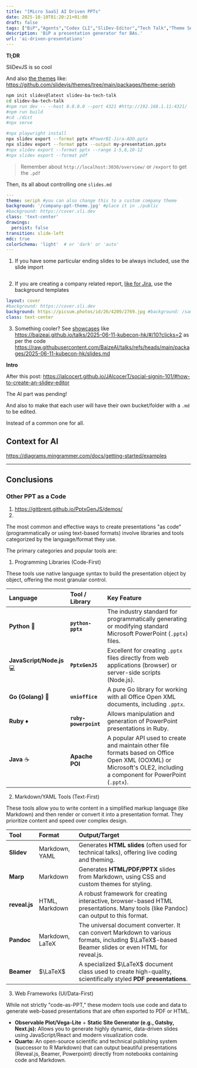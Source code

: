 ```yaml
---
title: "[Micro SaaS] AI Driven PPTs"
date: 2025-10-10T01:20:21+01:00
draft: false
tags: ["BiP","Agents","Codex CLI","SliDev-Editor","Tech Talk","Theme Seriph"]
description: 'BiP a presentation generator for BAs.'
url: 'ai-driven-presentations'
---
```



**Tl;DR**

SliDevJS is so cool

And also [the themes](https://sli.dev/resources/theme-gallery) like: https://github.com/slidevjs/themes/tree/main/packages/theme-seriph


```sh
npm init slidev@latest slidev-ba-tech-talk
cd slidev-ba-tech-talk
#npm run dev -- --host 0.0.0.0 --port 4321 #http://192.168.1.11:4321/
#npm run build
#cd ./dist
#npx serve

#npx playwright install
npx slidev export --format pptx #PowerBI-Jira-ADO.pptx
npx slidev export --format pptx --output my-presentation.pptx
#npx slidev export --format pptx --range 1-5,8,10-12
#npx slidev export --format pdf
```

> Remember about `http://localhost:3030/overview/` or `/export` to get the `.pdf`


Then, its all about controlling one `slides.md`


```yml
---
theme: seriph #you can also change this to a custom company theme
background: '/company-ppt-theme.jpg' #place it in ./public
#background: https://cover.sli.dev
class: 'text-center'
drawings:
  persist: false
transition: slide-left
mdc: true
colorSchema: 'light'  # or 'dark' or 'auto'
---
```

1. If you have some particular ending slides to be always included, use the slide import


```yml

```

2. If you are creating a company related report, [like for Jira](https://jalcocert.github.io/JAlcocerT/jira-data-model-with-ai/), use the background templates

```yml
layout: cover
#background: https://cover.sli.dev
background: https://picsum.photos/id/26/4209/2769.jpg #background: /sample-slide-bg.svg
class: text-center
```

3. Something cooler? See [showcases](https://sli.dev/resources/showcases) like https://baizeai.github.io/talks/2025-06-11-kubecon-hk/#/10?clicks=2  as per the code https://raw.githubusercontent.com/BaizeAI/talks/refs/heads/main/packages/2025-06-11-kubecon-hk/slides.md



**Intro**

After this post: https://jalcocert.github.io/JAlcocerT/social-signin-101/#how-to-create-an-slidev-editor

The AI part was pending!

And also to make that each user will have their own bucket/folder with a `.md` to be edited.

Instead of a common one for all.


## Context for AI


https://diagrams.mingrammer.com/docs/getting-started/examples


---

## Conclusions


### Other PPT as a Code

1. https://gitbrent.github.io/PptxGenJS/demos/ 
2. 


The most common and effective ways to create presentations "as code" (programmatically or using text-based formats) involve libraries and tools categorized by the language/format they use.

The primary categories and popular tools are:

1. Programming Libraries (Code-First)

These tools use native language syntax to build the presentation object by object, offering the most granular control.

| Language | Tool / Library | Key Feature |
| :--- | :--- | :--- |
| **Python** 🐍 | **`python-pptx`** | The industry standard for programmatically generating or modifying standard Microsoft PowerPoint (`.pptx`) files. |
| **JavaScript/Node.js** 💻 | **`PptxGenJS`** | Excellent for creating `.pptx` files directly from web applications (browser) or server-side scripts (Node.js). |
| **Go (Golang)** 🐹 | **`unioffice`** | A pure Go library for working with all Office Open XML documents, including `.pptx`. |
| **Ruby** ♦️ | **`ruby-powerpoint`** | Allows manipulation and generation of PowerPoint presentations in Ruby. |
| **Java** ☕ | **Apache POI** | A popular API used to create and maintain other file formats based on Office Open XML (OOXML) or Microsoft's OLE2, including a component for PowerPoint (`.pptx`). |


2. Markdown/YAML Tools (Text-First)

These tools allow you to write content in a simplified markup language (like Markdown) and then render or convert it into a presentation format. They prioritize content and speed over complex design.

| Tool | Format | Output/Target |
| :--- | :--- | :--- |
| **Slidev** | Markdown, YAML | Generates **HTML slides** (often used for technical talks), offering live coding and theming. |
| **Marp** | Markdown | Generates **HTML/PDF/PPTX** slides from Markdown, using CSS and custom themes for styling. |
| **reveal.js** | HTML, Markdown | A robust framework for creating interactive, browser-based HTML presentations. Many tools (like Pandoc) can output to this format. |
| **Pandoc** | Markdown, LaTeX | The universal document converter. It can convert Markdown to various formats, including $\LaTeX$-based Beamer slides or even HTML for reveal.js. |
| **Beamer** | $\LaTeX$ | A specialized $\LaTeX$ document class used to create high-quality, scientifically styled **PDF presentations**. |

3. Web Frameworks (UI/Data-First)

While not strictly "code-as-PPT," these modern tools use code and data to generate web-based presentations that are often exported to PDF or HTML.

* **Observable Plot/Vega-Lite** + **Static Site Generator (e.g., Gatsby, Next.js):** Allows you to generate highly dynamic, data-driven slides using JavaScript/React and modern visualization code.
* **Quarto:** An open-source scientific and technical publishing system (successor to R Markdown) that can output beautiful presentations (Reveal.js, Beamer, Powerpoint) directly from notebooks containing code and Markdown.
